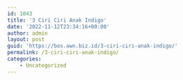 ```yaml
---
id: 1043
title: '3 Ciri Ciri Anak Indigo'
date: '2022-11-12T23:34:16+00:00'
author: admin
layout: post
guid: 'https://bos.awn.biz.id/3-ciri-ciri-anak-indigo/'
permalink: /3-ciri-ciri-anak-indigo/
categories:
    - Uncategorized
---
```


